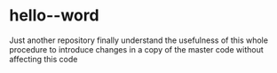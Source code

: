 # hello--word
Just another repository 
 finally understand the usefulness of this whole procedure to introduce changes in a copy of the master code without affecting this code
